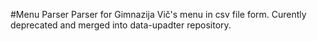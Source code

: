 #Menu Parser
Parser for Gimnazija Vič's menu in csv file form. Curently deprecated and merged into data-upadter repository.
